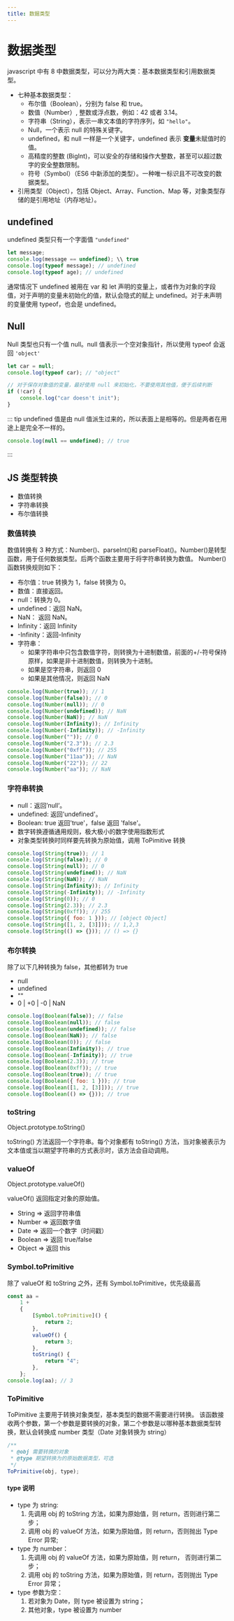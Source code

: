 ```yaml
---
title: 数据类型
---
```


# 数据类型

javascript 中有 8 中数据类型，可以分为两大类：基本数据类型和引用数据类型。

-   七种基本数据类型：
    -   布尔值（Boolean），分别为 false 和 true。
    -   数值（Number）, 整数或浮点数，例如：42 或者 3.14。
    -   字符串（String），表示一串文本值的字符序列，如 `"hello"`。
    -   Null，一个表示 null 的特殊关键字。
    -   undefined，和 null 一样是一个关键字，undefined 表示 **变量**未赋值时的值。
    -   高精度的整数 (BigInt)，可以安全的存储和操作大整数，甚至可以超过数字的安全整数限制。
    -   符号（Symbol）（ES6 中新添加的类型）。一种唯一标识且不可改变的数据类型。
-   引用类型（Object），包括 Object、Array、Function、Map 等，对象类型存储的是引用地址（内存地址）。

## undefined

undefined 类型只有一个字面值 `"undefined"`

```javascript
let message;
console.log(message == undefined); \\ true
console.log(typeof message); // undefined
console.log(typeof age); // undefined
```

通常情况下 undefined 被用在 var 和 let 声明的变量上，或者作为对象的字段值，对于声明的变量未初始化的值，默认会隐式的赋上 undefined。对于未声明的变量使用 typeof，也会是 undefined。

## Null

Null 类型也只有一个值 null。null 值表示一个空对象指针，所以使用 typeof 会返回 `'object'`

```javascript
let car = null;
console.log(typeof car); // "object"

// 对于保存对象值的变量，最好使用 null 来初始化，不要使用其他值，便于后续判断
if (!car) {
    console.log("car doesn't init");
}
```

::: tip
undefined 值是由 null 值派生过来的，所以表面上是相等的。但是两者在用途上是完全不一样的。

```javascript
console.log(null == undefined); // true
```

:::

## JS 类型转换

-   数值转换
-   字符串转换
-   布尔值转换

### 数值转换

数值转换有 3 种方式：Number()、parseInt()和 parseFloat()。Number()是转型函数，用于任何数据类型。后两个函数主要用于将字符串转换为数值。
Number() 函数转换规则如下：

-   布尔值：true 转换为 1，false 转换为 0。
-   数值：直接返回。
-   null：转换为 0。
-   undefined：返回 NaN。
-   NaN： 返回 NaN。
-   Infinity：返回 Infinity
-   -Infinity：返回-Infinity
-   字符串：
    -   如果字符串中只包含数值字符，则转换为十进制数值，前面的+/-符号保持原样，如果是非十进制数值，则转换为十进制。
    -   如果是空字符串，则返回 0
    -   如果是其他情况，则返回 NaN

```javascript
console.log(Number(true)); // 1
console.log(Number(false)); // 0
console.log(Number(null)); // 0
console.log(Number(undefined)); // NaN
console.log(Number(NaN)); // NaN
console.log(Number(Infinity)); // Infinity
console.log(Number(-Infinity)); // -Infinity
console.log(Number("")); // 0
console.log(Number("2.3")); // 2.3
console.log(Number("0xff")); // 255
console.log(Number("11aa")); // NaN
console.log(Number("22")); // 22
console.log(Number("aa")); // NaN
```

### 字符串转换

-   null：返回’null‘。
-   undefined: 返回'undefined'。
-   Boolean: true 返回'true'，false 返回 'false'。
-   数字转换遵循通用规则，极大极小的数字使用指数形式
-   对象类型转换时同样要先转换为原始值，调用 ToPimitive 转换

```javascript
console.log(String(true)); // 1
console.log(String(false)); // 0
console.log(String(null)); // 0
console.log(String(undefined)); // NaN
console.log(String(NaN)); // NaN
console.log(String(Infinity)); // Infinity
console.log(String(-Infinity)); // -Infinity
console.log(String(0)); // 0
console.log(String(2.3)); // 2.3
console.log(String(0xff)); // 255
console.log(String({ foo: 1 })); // [object Object]
console.log(String([1, 2, [3]])); // 1,2,3
console.log(String(() => {})); // () => {}
```

### 布尔转换

除了以下几种转换为 false，其他都转为 true

-   null
-   undefined
-   ""
-   0 | +0 | -0 | NaN

```javascript
console.log(Boolean(false)); // false
console.log(Boolean(null)); // false
console.log(Boolean(undefined)); // false
console.log(Boolean(NaN)); // false
console.log(Boolean(0)); // false
console.log(Boolean(Infinity)); // true
console.log(Boolean(-Infinity)); // true
console.log(Boolean(2.3)); // true
console.log(Boolean(0xff)); // true
console.log(Boolean(true)); // true
console.log(Boolean({ foo: 1 })); // true
console.log(Boolean([1, 2, [3]])); // true
console.log(Boolean(() => {})); // true
```

### toString

Object.prototype.toString()

toString() 方法返回一个字符串。每个对象都有 toString() 方法，当对象被表示为文本值或当以期望字符串的方式表示时，该方法会自动调用。

### valueOf

Object.prototype.valueOf()

valueOf() 返回指定对象的原始值。

-   String => 返回字符串值
-   Number => 返回数字值
-   Date => 返回一个数字（时间戳）
-   Boolean => 返回 true/false
-   Object => 返回 this

### Symbol.toPrimitive

除了 valueOf 和 toString 之外，还有 Symbol.toPrimitive，优先级最高

```javascript
const aa =
    1 +
    {
        [Symbol.toPrimitive]() {
            return 2;
        },
        valueOf() {
            return 3;
        },
        toString() {
            return "4";
        },
    };
console.log(aa); // 3
```

### ToPimitive

ToPimitive 主要用于转换对象类型，基本类型的数据不需要进行转换。 该函数接收两个参数，第一个参数是要转换的对象，第二个参数是以哪种基本数据类型转换，默认会转换成 number 类型（Date 对象转换为 string）

```javascript
/**
 * @obj 需要转换的对象
 * @type 期望转换为的原始数据类型，可选
 */
ToPrimitive(obj, type);
```

#### type 说明

-   type 为 string:
    1. 先调用 obj 的 toString 方法，如果为原始值，则 return，否则进行第二步；
    2. 调用 obj 的 valueOf 方法，如果为原始值，则 return，否则抛出 Type Error 异常;
-   type 为 number：
    1. 先调用 obj 的 valueOf 方法，如果为原始值，则 return， 否则进行第二步；
    2. 调用 obj 的 toString 方法，如果为原始值，则 return，否则抛出 Type Error 异常；
-   type 参数为空：
    1. 若对象为 Date，则 type 被设置为 string；
    2. 其他对象，type 被设置为 number
